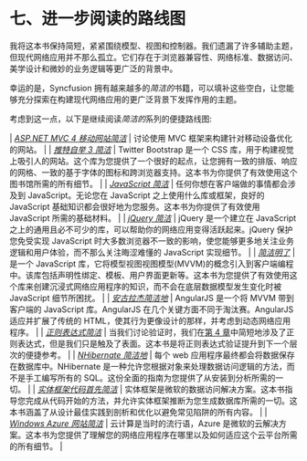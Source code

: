 # 七、进一步阅读的路线图

我将这本书保持简短，紧紧围绕模型、视图和控制器。我们遗漏了许多辅助主题，但现代网络应用并不那么孤立。它们存在于浏览器兼容性、网络标准、数据访问、美学设计和微妙的业务逻辑等更广泛的背景中。

幸运的是，Syncfusion 拥有越来越多的*简洁的*书籍，可以填补这些空白，让您能够充分探索在构建现代网络应用的更广泛背景下发挥作用的主题。

考虑到这一点，以下是继续阅读*简洁的*系列的便捷路线图:

| [*ASP.NET MVC 4 移动网站简洁*](http://www.syncfusion.com/resources/techportal/ebooks/aspnetmvc4) | 讨论使用 MVC 框架来构建针对移动设备优化的网站。 |
| [*推特自举 3 简洁*](http://www.syncfusion.com/resources/techportal/ebooks/twitterbootstrap3) | Twitter Bootstrap 是一个 CSS 库，用于构建视觉上吸引人的网站。这个库为您提供了一个很好的起点，让您拥有一致的排版、响应的网格、一致的基于字体的图标和跨浏览器支持。这本书为你提供了有效使用这个图书馆所需的所有细节。 |
| [*JavaScript 简洁*](http://www.syncfusion.com/resources/techportal/ebooks/javascript) | 任何你想在客户端做的事情都会涉及到 JavaScript。无论您在 JavaScript 之上使用什么库或框架，良好的 JavaScript 基础知识都会很好地为您服务。这本书为你提供了有效使用 JavaScript 所需的基础材料。 |
| [*jQuery 简洁*](http://www.syncfusion.com/resources/techportal/ebooks/jquery) | jQuery 是一个建立在 JavaScript 之上的通用且必不可少的库，可以帮助你的网络应用变得活跃起来。jQuery 保护您免受实现 JavaScript 时大多数浏览器不一致的影响，使您能够更多地关注业务逻辑和用户体验，而不那么关注晦涩难懂的 JavaScript 实现细节。 |
| [*简洁明了*](http://www.syncfusion.com/resources/techportal/ebooks/knockoutjs) | 是一个 JavaScript 库，它将模型视图视图模型(MVVM)的概念引入到客户端编程中。该库包括声明性绑定、模板、用户界面更新等。这本书为您提供了有效使用这个库来创建沉浸式网络应用程序的知识，而不会在底层数据模型发生变化时被 JavaScript 细节所困扰。 |
| [*安古拉杰简洁地*](http://www.syncfusion.com/resources/techportal/ebooks/angularjs) | AngularJS 是一个将 MVVM 带到客户端的 JavaScript 库。AngularJS 在几个关键方面不同于淘汰赛。AngularJS 适应并扩展了传统的 HTML，使其行为更像设计的那样，并考虑到动态网络应用程序。 |
| [*正则表达式简洁*](http://www.syncfusion.com/resources/techportal/ebooks/regularexpressions) | 当我们讨论验证时，我们在[第 4 章](4.html#_Validating_with_Regular)中简短地涉及了正则表达式，但是我们只是触及了表面。这本书是将正则表达式验证提升到下一个层次的便捷参考。 |
| [*NHibernate 简洁地*](http://www.syncfusion.com/resources/techportal/ebooks/nhibernate) | 每个 web 应用程序最终都会将数据保存在数据库中。NHibernate 是一种允许您根据对象来处理数据访问逻辑的方法，而不是手工编写所有的 SQL。这份全面的指南为您提供了从安装到分析所需的一切。 |
| [*实体框架代码首先简洁*](http://www.syncfusion.com/resources/techportal/ebooks/entityframework) | 实体框架是微软的数据访问解决方案。这本书指导您完成从代码开始的方法，并允许实体框架推断为您生成数据库所需的一切。这本书涵盖了从设计最佳实践到剖析和优化以避免常见陷阱的所有内容。 |
| [*Windows Azure 网站简洁*](http://www.syncfusion.com/resources/techportal/ebooks/windowsazurewebsite) | 云计算是当时的流行语，Azure 是微软的云解决方案。这本书为您提供了理解您的网络应用程序在哪里以及如何适应这个云平台所需的所有细节。 |